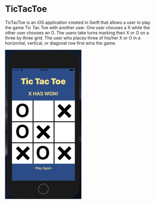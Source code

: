 # TicTacToe

TicTacToe is an iOS application created in Swift that allows a user to play the game Tic Tac Toe with another user. One user chooses a X while the other user chooses an O. The users take turns marking their X or O on a three by three grid. The user who places three of his/her X or O in a horizontal, vertical, or diagonal row first wins the game. 

<img src="https://github.com/vwadhwa19/TicTacToe/blob/master/TicTacToeScreen.png" width="50%" height="50%"/>
